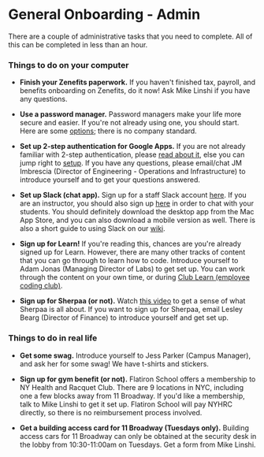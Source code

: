 # General Onboarding - Admin

There are a couple of administrative tasks that you need to complete. All of this can be completed in less than an hour.

### Things to do on your computer

- **Finish your Zenefits paperwork.** If you haven't finished tax, payroll, and benefits onboarding on Zenefits, do it now! Ask Mike Linshi if you have any questions.

- **Use a password manager.** Password managers make your life more secure and easier. If you're not already using one, you should start. Here are some [options](http://www.pcmag.com/article2/0,2817,2475964,00.asp); there is no company standard.

- **Set up 2-step authentication for Google Apps.** If you are not already familiar with 2-step authentication, please [read about it](https://www.google.com/landing/2step/), else you can jump right to [setup](https://accounts.google.com/SmsAuthConfig). If you have any questions, please email/chat JM Imbrescia (Director of Engineering - Operations and Infrastructure) to introduce yourself and to get your questions answered.

- **Set up Slack (chat app).** Sign up for a staff Slack account [here](https://flatiron-staff.slack.com/signup). If you are an instructor, you should also sign up [here](http://flatiron-school.slack.com/signup) in order to chat with your students. You should definitely download the desktop app from the Mac App Store, and you can also download a mobile version as well. There is also a short guide to using Slack on our [wiki](https://flatiron.atlassian.net/wiki/display/OP/Guide+to+Slack).

- **Sign up for Learn!** If you're reading this, chances are you're already signed up for Learn. However, there are many other tracks of content that you can go through to learn how to code. Introduce yourself to Adam Jonas (Managing Director of Labs) to get set up. You can work through the content on your own time, or during [Club Learn (employee coding club)](https://flatiron.atlassian.net/wiki/pages/viewpage.action?pageId=38666277).

- **Sign up for Sherpaa (or not).** Watch [this video](https://vimeo.com/sherpaa/review/113927726/8de2379e14) to get a sense of what Sherpaa is all about. If you want to sign up for Sherpaa, email Lesley Bearg (Director of Finance) to introduce yourself and get set up. 

### Things to do in real life

- **Get some swag.** Introduce yourself to Jess Parker (Campus Manager), and ask her for some swag! We have t-shirts and stickers.

- **Sign up for gym benefit (or not).** Flatiron School offers a membership to NY Health and Racquet Club. There are 9 locations in NYC, including one a few blocks away from 11 Broadway. If you'd like a membership, talk to Mike Linshi to get it set up. Flatiron School will pay NYHRC directly, so there is no reimbursement process involved.

- **Get a building access card for 11 Broadway (Tuesdays only).** Building access cars for 11 Broadway can only be obtained at the security desk in the lobby from 10:30-11:00am on Tuesdays. Get a form from Mike Linshi.
